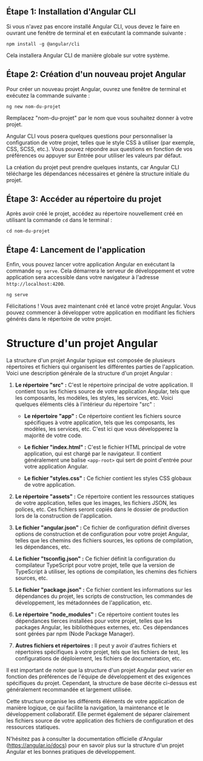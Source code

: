 ## Étape 1: Installation d'Angular CLI
Si vous n'avez pas encore installé Angular CLI, vous devez le faire en ouvrant une fenêtre de terminal et en exécutant la commande suivante :

```
npm install -g @angular/cli
```

Cela installera Angular CLI de manière globale sur votre système.

## Étape 2: Création d'un nouveau projet Angular
Pour créer un nouveau projet Angular, ouvrez une fenêtre de terminal et exécutez la commande suivante :

```
ng new nom-du-projet
```

Remplacez "nom-du-projet" par le nom que vous souhaitez donner à votre projet.

Angular CLI vous posera quelques questions pour personnaliser la configuration de votre projet, telles que le style CSS à utiliser (par exemple, CSS, SCSS, etc.). Vous pouvez répondre aux questions en fonction de vos préférences ou appuyer sur Entrée pour utiliser les valeurs par défaut.

La création du projet peut prendre quelques instants, car Angular CLI télécharge les dépendances nécessaires et génère la structure initiale du projet.

## Étape 3: Accéder au répertoire du projet
Après avoir créé le projet, accédez au répertoire nouvellement créé en utilisant la commande `cd` dans le terminal :

```
cd nom-du-projet
```

## Étape 4: Lancement de l'application
Enfin, vous pouvez lancer votre application Angular en exécutant la commande `ng serve`. Cela démarrera le serveur de développement et votre application sera accessible dans votre navigateur à l'adresse `http://localhost:4200`.

```
ng serve
```

Félicitations ! Vous avez maintenant créé et lancé votre projet Angular. Vous pouvez commencer à développer votre application en modifiant les fichiers générés dans le répertoire de votre projet.

# Structure d'un projet Angular 

La structure d'un projet Angular typique est composée de plusieurs répertoires et fichiers qui organisent les différentes parties de l'application. Voici une description générale de la structure d'un projet Angular :

1. **Le répertoire "src" :** C'est le répertoire principal de votre application. Il contient tous les fichiers source de votre application Angular, tels que les composants, les modèles, les styles, les services, etc. Voici quelques éléments clés à l'intérieur du répertoire "src" :

   - **Le répertoire "app" :** Ce répertoire contient les fichiers source spécifiques à votre application, tels que les composants, les modèles, les services, etc. C'est ici que vous développerez la majorité de votre code.

   - **Le fichier "index.html" :** C'est le fichier HTML principal de votre application, qui est chargé par le navigateur. Il contient généralement une balise `<app-root>` qui sert de point d'entrée pour votre application Angular.

   - **Le fichier "styles.css" :** Ce fichier contient les styles CSS globaux de votre application.

2. **Le répertoire "assets" :** Ce répertoire contient les ressources statiques de votre application, telles que les images, les fichiers JSON, les polices, etc. Ces fichiers seront copiés dans le dossier de production lors de la construction de l'application.

3. **Le fichier "angular.json" :** Ce fichier de configuration définit diverses options de construction et de configuration pour votre projet Angular, telles que les chemins des fichiers sources, les options de compilation, les dépendances, etc.

4. **Le fichier "tsconfig.json" :** Ce fichier définit la configuration du compilateur TypeScript pour votre projet, telle que la version de TypeScript à utiliser, les options de compilation, les chemins des fichiers sources, etc.

5. **Le fichier "package.json" :** Ce fichier contient les informations sur les dépendances du projet, les scripts de construction, les commandes de développement, les métadonnées de l'application, etc.

6. **Le répertoire "node_modules" :** Ce répertoire contient toutes les dépendances tierces installées pour votre projet, telles que les packages Angular, les bibliothèques externes, etc. Ces dépendances sont gérées par npm (Node Package Manager).

7. **Autres fichiers et répertoires :** Il peut y avoir d'autres fichiers et répertoires spécifiques à votre projet, tels que les fichiers de test, les configurations de déploiement, les fichiers de documentation, etc.

Il est important de noter que la structure d'un projet Angular peut varier en fonction des préférences de l'équipe de développement et des exigences spécifiques du projet. Cependant, la structure de base décrite ci-dessus est généralement recommandée et largement utilisée.

Cette structure organise les différents éléments de votre application de manière logique, ce qui facilite la navigation, la maintenance et le développement collaboratif. Elle permet également de séparer clairement les fichiers source de votre application des fichiers de configuration et des ressources statiques.

N'hésitez pas à consulter la documentation officielle d'Angular (https://angular.io/docs) pour en savoir plus sur la structure d'un projet Angular et les bonnes pratiques de développement.